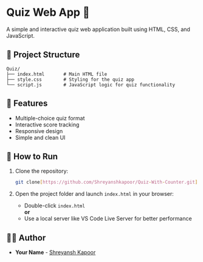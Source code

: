 
# Quiz Web App 🎯

A simple and interactive quiz web application built using HTML, CSS, and JavaScript.

## 📂 Project Structure

```
Quiz/
├── index.html       # Main HTML file
├── style.css        # Styling for the quiz app
└── script.js        # JavaScript logic for quiz functionality
```

## 🚀 Features

- Multiple-choice quiz format
- Interactive score tracking
- Responsive design
- Simple and clean UI

## 🔧 How to Run

1. Clone the repository:

   ```bash
   git clone[https://github.com/Shreyanshkapoor/Quiz-With-Counter.git]
   ```

2. Open the project folder and launch `index.html` in your browser:

   - Double-click `index.html`  
   **or**
   - Use a local server like VS Code Live Server for better performance

## 🙋‍♂️ Author

- **Your Name** - [Shreyansh Kapoor](https://github.com/Shreyanshkapoor)
